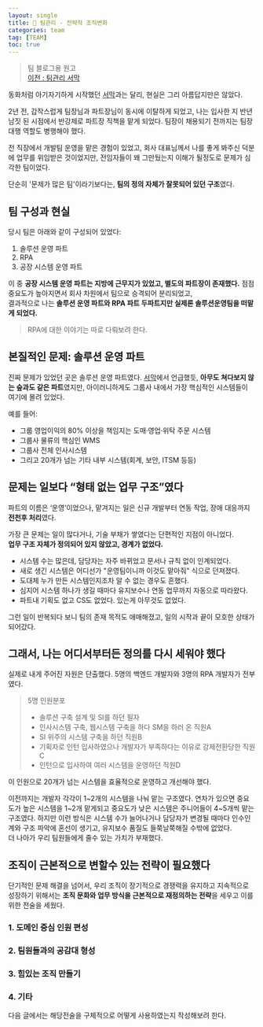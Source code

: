 ```yaml
---
layout: single
title: 👥 팀관리 - 전략적 조직변화
categories: team
tag: [TEAM]
toc: true
---
```


> 팀 블로그용 원고  
> [이전 : 팀관리 서막](../팀관리_서막)

동화처럼 아기자기하게 시작했던 [서막](../팀관리_서막)과는 달리, 현실은 그리 아름답지만은 않았다.

2년 전, 갑작스럽게 팀장님과 파트장님이 동시에 이탈하게 되었고, 나는 입사한 지 반년 남짓 된 시점에서 반강제로 파트장 직책을 맡게 되었다. 팀장이 채용되기 전까지는 팀장 대행 역할도 병행해야 했다.

전 직장에서 개발팀 운영을 맡은 경험이 있었고, 회사 대표님께서 나를 좋게 봐주신 덕분에 업무를 위임받은 것이었지만, 전임자들이 왜 그만뒀는지 이해가 될정도로 문제가 심각한 팀이었다.

단순히 '문제가 많은 팀'이라기보다는, **팀의 정의 자체가 잘못되어 있던 구조**였다.

## 팀 구성과 현실

당시 팀은 아래와 같이 구성되어 있었다:

1. 솔루션 운영 파트
2. RPA
3. 공장 시스템 운영 파트

이 중 **공장 시스템 운영 파트는 지방에 근무지가 있었고, 별도의 파트장이 존재했다.** 점점 중요도가 높아지면서 회사 차원에서 팀으로 승격되어 분리되었고,  
결과적으로 나는 **솔루션 운영 파트와 RPA 파트 두파트지만 실제론 솔루션운영팀을 떠맡게 되었다.**

> RPA에 대한 이야기는 따로 다뤄보려 한다.

## 본질적인 문제: 솔루션 운영 파트

진짜 문제가 있었던 곳은 솔루션 운영 파트였다. [서막](../팀관리_서막)에서 언급했듯, **아무도 쳐다보지 않는 숲과도 같은 파트**였지만, 아이러니하게도 그룹사 내에서 가장 핵심적인 시스템들이 여기에 몰려 있었다.

예를 들어:

- 그룹 영업이익의 80% 이상을 책임지는 도매·영업·위탁 주문 시스템
- 그룹사 물류의 핵심인 WMS
- 그룹사 전체 인사시스템
- 그리고 20개가 넘는 기타 내부 시스템(회계, 보안, ITSM 등등)

## 문제는 일보다 “형태 없는 업무 구조”였다

파트의 이름은 ‘운영’이었으나, 맡겨지는 일은 신규 개발부터 연동 작업, 장애 대응까지 **전천후 처리**였다.

가장 큰 문제는 일이 많다거나, 기술 부채가 쌓였다는 단편적인 지점이 아니었다.  
**업무 구조 자체가 정의되어 있지 않았고, 경계가 없었다.**

- 시스템 수는 많은데, 담당자는 자주 바뀌었고 문서나 규칙 없이 인계되었다.
- 새로 생긴 시스템은 어디선가 "운영팀이니까 이것도 맡아줘" 식으로 던져졌다.
- 도대체 누가 만든 시스템인지조차 알 수 없는 경우도 흔했다.
- 심지어 시스템 하나가 생길 때마다 유지보수나 연동 업무까지 자동으로 따라왔다.
- 파트내 기획도 없고 CS도 없었다. 있는게 아무것도 없었다.

그런 일이 반복되다 보니 팀의 존재 목적도 애매해졌고, 일의 시작과 끝이 모호한 상태가 되어갔다.


## 그래서, 나는 어디서부터든 정의를 다시 세워야 했다

실제로 내게 주어진 자원은 단출했다.
5명의 백엔드 개발자와 3명의 RPA 개발자가 전부였다.
> 5명 인원분포  
> - 솔루션 구축 설계 및 SI를 하던 필자
> - 인사시스템 구축, 웹시스템 구축을 하다 SM을 하러 온 직원A
> - SI 위주의 시스템 구축을 하던 직원B
> - 기획자로 인턴 입사하였으나 개발자가 부족하다는 이유로 강제전환당한 직원C
> - 인턴으로 입사하여 여러 시스템을 운영하던 직원D

이 인원으로 20개가 넘는 시스템을 효율적으로 운영하고 개선해야 했다.

이전까지는 개발자 각각이 1~2개의 시스템을 나눠 맡는 구조였다. 연차가 있으면 중요도가 높은 시스템을 1~2개 맡게되고 중요도가 낮은 시스템은 주니어들이 4~5개씩 맡는구조였다.
하지만 이런 방식은 시스템 수가 늘어나거나 담당자가 변경될 때마다 인수인계와 구조 파악에 혼선이 생기고, 유지보수 품질도 들쭉날쭉해질 수밖에 없었다.  
더 나아가 우리 팀원들에게 줄수 있는 가치가 부재했다.

## 조직이 근본적으로 변할수 있는 전략이 필요했다
단기적인 문제 해결을 넘어서, 우리 조직이 장기적으로 경쟁력을 유지하고 지속적으로 성장하기 위해서는 
**조직 문화와 업무 방식을 근본적으로 재정의하는 전략**을 세우고 이를 위한 전술을 세웠다.

### 1. 도메인 중심 인원 편성 

### 2. 팀원들과의 공감대 형성

### 3. 힘있는 조직 만들기

### 4. 기타

다음 글에서는 해당전술을 구체적으로 어떻게 사용하였는지 작성해보려 한다.